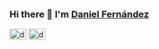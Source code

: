 ### Hi there 👋 I'm [Daniel Fernández](https://www.danifdz.dev/)

<p align="left">
<a href="https://twitter.com/dfernandeza" target="blank"><img align="center" src="https://cdn.jsdelivr.net/npm/simple-icons@3.0.1/icons/twitter.svg" alt="dfernandeza" height="20" width="30" /></a>
<a href="https://linkedin.com/in/dfernandeza1" target="blank"><img align="center" src="https://cdn.jsdelivr.net/npm/simple-icons@3.0.1/icons/linkedin.svg" alt="dfernandeza1" height="20" width="30" /></a>
</p>
